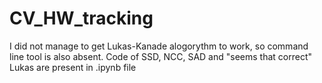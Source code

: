 # CV_HW_tracking

I did not manage to get Lukas-Kanade alogorythm to work, so command line tool is also absent. Code of SSD, NCC, SAD and "seems that correct" Lukas are present in .ipynb file
